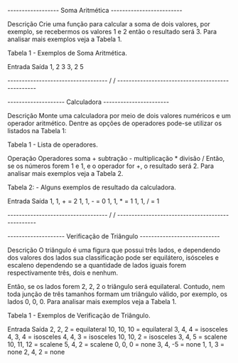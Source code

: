 ------------------ Soma Aritmética -------------------------

Descrição
Crie uma função para calcular a soma de dois valores, por exemplo, se recebermos os valores 1 e 2 então o resultado será 3. 
Para analisar mais exemplos veja a Tabela 1.

Tabela 1 - Exemplos de Soma Aritmética.

Entrada	Saída
1, 2	3
3, 2	5

----------------------------------- / / -------------------------------------------------

-------------------- Calculadora -----------------------

Descrição
Monte uma calculadora por meio de dois valores numéricos e um operador aritmético. Dentre as opções de operadores pode-se utilizar os listados na Tabela 1:

Tabela 1 - Lista de operadores.

Operação	Operadores
soma	+
subtração	-
multiplicação	*
divisão	/
Então, se os números forem 1 e 1, e o operador for +, o resultado será 2. Para analisar mais exemplos veja a Tabela 2.

Tabela 2: - Alguns exemplos de resultado da calculadora.

Entrada	Saída
1, 1, +	= 2
1, 1, -	= 0
1, 1, *	= 1
1, 1, /	= 1

----------------------------------- / / -------------------------------------------------

-------------------- Verificação de Triângulo ----------------------------

Descrição
O triângulo é uma figura que possui três lados, e dependendo dos valores dos lados sua classificação pode ser equilátero, isósceles e escaleno dependendo se a quantidade de lados iguais forem respectivamente três, dois e nenhum.

Então, se os lados forem 2, 2, 2 o triângulo será equilateral. Contudo, nem toda junção de três tamanhos formam um triângulo válido, por exemplo, os lados 0, 0, 0. Para analisar mais exemplos veja a Tabela 1.

Tabela 1 - Exemplos de Verificação de Triângulo.

Entrada	Saída
2, 2, 2	= equilateral
10, 10, 10	= equilateral
3, 4, 4 =	isosceles
4, 3, 4	= isosceles
4, 4, 3	= isosceles
10, 10, 2 = isosceles
3, 4, 5	= scalene
10, 11, 12	= scalene
5, 4, 2	= scalene
0, 0, 0	= none
3, 4, -5 =	none
1, 1, 3	= none
2, 4, 2	= none